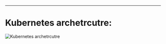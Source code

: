 ---
# Kubernetes archetrcutre:
![Kubernetes archetrcutre](https://kubernetes.io/images/docs/components-of-kubernetes.svg)